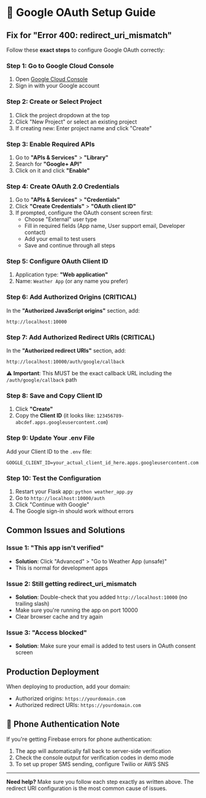 # 🔧 Google OAuth Setup Guide

## Fix for "Error 400: redirect_uri_mismatch"

Follow these **exact steps** to configure Google OAuth correctly:

### Step 1: Go to Google Cloud Console
1. Open [Google Cloud Console](https://console.cloud.google.com/)
2. Sign in with your Google account

### Step 2: Create or Select Project
1. Click the project dropdown at the top
2. Click "New Project" or select an existing project
3. If creating new: Enter project name and click "Create"

### Step 3: Enable Required APIs
1. Go to **"APIs & Services"** > **"Library"**
2. Search for **"Google+ API"**
3. Click on it and click **"Enable"**

### Step 4: Create OAuth 2.0 Credentials
1. Go to **"APIs & Services"** > **"Credentials"**
2. Click **"Create Credentials"** > **"OAuth client ID"**
3. If prompted, configure the OAuth consent screen first:
   - Choose "External" user type
   - Fill in required fields (App name, User support email, Developer contact)
   - Add your email to test users
   - Save and continue through all steps

### Step 5: Configure OAuth Client ID
1. Application type: **"Web application"**
2. Name: `Weather App` (or any name you prefer)

### Step 6: Add Authorized Origins (CRITICAL)
In the **"Authorized JavaScript origins"** section, add:
```
http://localhost:10000
```

### Step 7: Add Authorized Redirect URIs (CRITICAL)
In the **"Authorized redirect URIs"** section, add:
```
http://localhost:10000/auth/google/callback
```

⚠️ **Important**: This MUST be the exact callback URL including the `/auth/google/callback` path

### Step 8: Save and Copy Client ID
1. Click **"Create"**
2. Copy the **Client ID** (it looks like: `123456789-abcdef.apps.googleusercontent.com`)

### Step 9: Update Your .env File
Add your Client ID to the `.env` file:
```env
GOOGLE_CLIENT_ID=your_actual_client_id_here.apps.googleusercontent.com
```

### Step 10: Test the Configuration
1. Restart your Flask app: `python weather_app.py`
2. Go to `http://localhost:10000/auth`
3. Click "Continue with Google"
4. The Google sign-in should work without errors

## Common Issues and Solutions

### Issue 1: "This app isn't verified"
- **Solution**: Click "Advanced" > "Go to Weather App (unsafe)"
- This is normal for development apps

### Issue 2: Still getting redirect_uri_mismatch
- **Solution**: Double-check that you added `http://localhost:10000` (no trailing slash)
- Make sure you're running the app on port 10000
- Clear browser cache and try again

### Issue 3: "Access blocked" 
- **Solution**: Make sure your email is added to test users in OAuth consent screen

## Production Deployment
When deploying to production, add your domain:
- Authorized origins: `https://yourdomain.com`
- Authorized redirect URIs: `https://yourdomain.com`

## 📱 Phone Authentication Note
If you're getting Firebase errors for phone authentication:
1. The app will automatically fall back to server-side verification
2. Check the console output for verification codes in demo mode
3. To set up proper SMS sending, configure Twilio or AWS SNS

---

**Need help?** Make sure you follow each step exactly as written above. The redirect URI configuration is the most common cause of issues. 